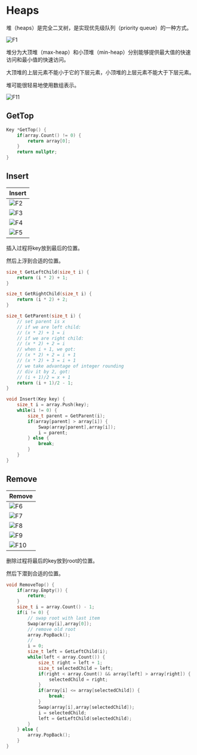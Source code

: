 # Heaps

堆（heaps）是完全二叉树，是实现优先级队列（priority queue）的一种方式。

![F1](./F1.png)

堆分为大顶堆（max-heap）和小顶堆（min-heap）分别能够提供最大值的快速访问和最小值的快速访问。

大顶堆的上层元素不能小于它的下层元素，小顶堆的上层元素不能大于下层元素。

堆可能很轻易地使用数组表示。

![F11](./F11.png)

## GetTop

```cpp
Key *GetTop() {
    if(array.Count() != 0) {
        return array[0];
    }
    return nullptr;
}
```

## Insert

|Insert|
|-|
|![F2](./F2.png)|
|![F3](./F3.png)|
|![F4](./F4.png)|
|![F5](./F5.png)|

插入过程将key放到最后的位置。

然后上浮到合适的位置。

```cpp
size_t GetLeftChild(size_t i) {
    return (i * 2) + 1;
}

size_t GetRightChild(size_t i) {
    return (i * 2) + 2;
}

size_t GetParent(size_t i) {
    // set parent is x
    // if we are left child:
    // (x * 2) + 1 = i
    // if we are right child:
    // (x * 2) + 2 = i
    // when i + 1, we got:
    // (x * 2) + 2 = i + 1
    // (x * 2) + 3 = i + 1
    // we take advantage of integer rounding
    // div it by 2, got:
    // (i + 1)/2 = x + 1
    return (i + 1)/2 - 1;
}

void Insert(Key key) {
    size_t i = array.Push(key);
    while(i != 0) {
        size_t parent = GetParent(i);
        if(array[parent] > array[i]) {
            Swap(array[parent],array[i]);
            i = parent;
        } else {
            break;
        }
    }
}
```

## Remove

|Remove|
|-|
|![F6](./F6.png)|
|![F7](./F7.png)|
|![F8](./F8.png)|
|![F9](./F9.png)|
|![F10](./F10.png)|

删除过程将最后的key放到root的位置。

然后下潜到合适的位置。

```cpp
void RemoveTop() {
    if(array.Empty()) {
        return;
    }
    size_t i = array.Count() - 1;
    if(i != 0) {
        // swap root with last item
        Swap(array[i],array[0]);
        // remove old root
        array.PopBack();
        // 
        i = 0;
        size_t left = GetLeftChild(i);
        while(left < array.Count()) {
            size_t right = left + 1;
            size_t selectedChild = left;
            if(right < array.Count() && array[left] > array[right]) {
                selectedChild = right;
            }
            if(array[i] <= array[selectedChild]) {
                break;
            }
            Swap(array[i],array[selectedChild]);
            i = selectedChild;
            left = GetLeftChild(selectedChild);
        }
    } else {
        array.PopBack();
    }
}
```